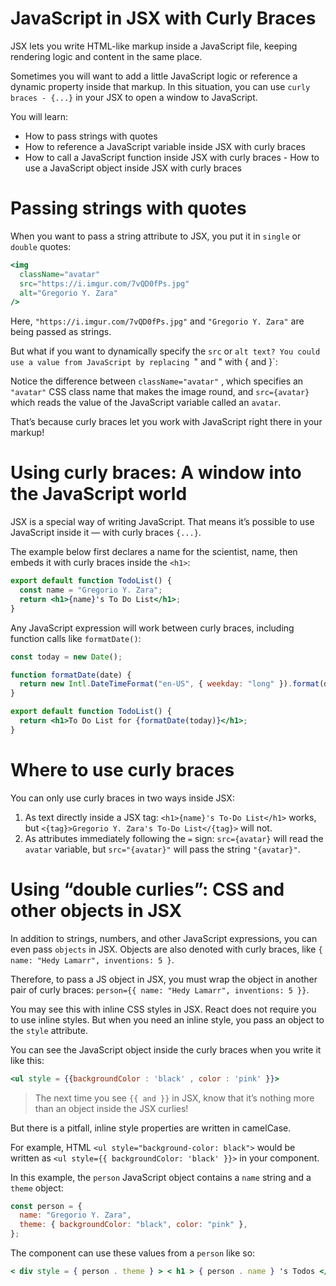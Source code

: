 # JavaScript in JSX with Curly Braces

JSX lets you write HTML-like markup inside a JavaScript file, keeping rendering logic and content in the same place.

Sometimes you will want to add a little JavaScript logic or reference a dynamic property inside that markup. In this situation, you can use `curly braces - {...}` in your JSX to open a window to JavaScript.

You will learn:

- How to pass strings with quotes
- How to reference a JavaScript variable inside JSX with curly braces
- How to call a JavaScript function inside JSX with curly braces - How to use a JavaScript object inside JSX with curly braces

# Passing strings with quotes

When you want to pass a string attribute to JSX, you put it in `single` or `double` quotes:

```jsx
<img
  className="avatar"
  src="https://i.imgur.com/7vQD0fPs.jpg"
  alt="Gregorio Y. Zara"
/>
```

Here, `"https://i.imgur.com/7vQD0fPs.jpg"` and `"Gregorio Y. Zara"` are being passed as strings.

But what if you want to dynamically specify the `src` or `alt text? You could use a value from JavaScript by replacing `" and " with { and }`:

Notice the difference between `className="avatar"` , which specifies an `"avatar"` CSS class name that makes the image round, and `src={avatar}` which reads the value of the JavaScript variable called an `avatar`.

That’s because curly braces let you work with JavaScript right there in your markup!

# Using curly braces: A window into the JavaScript world

JSX is a special way of writing JavaScript. That means it’s possible to use JavaScript inside it — with curly braces `{...}`.

The example below first declares a name for the scientist, name, then embeds it with curly braces inside the `<h1>`:

```jsx
export default function TodoList() {
  const name = "Gregorio Y. Zara";
  return <h1>{name}'s To Do List</h1>;
}
```

Any JavaScript expression will work between curly braces, including function calls like `formatDate()`:

```jsx
const today = new Date();

function formatDate(date) {
  return new Intl.DateTimeFormat("en-US", { weekday: "long" }).format(date);
}

export default function TodoList() {
  return <h1>To Do List for {formatDate(today)}</h1>;
}
```

# Where to use curly braces

You can only use curly braces in two ways inside JSX:

1. As text directly inside a JSX tag: `<h1>{name}'s To-Do List</h1>` works, but `<{tag}>Gregorio Y. Zara's To-Do List</{tag}>` will not.
2. As attributes immediately following the `=` sign: `src={avatar}` will read the `avatar` variable, but `src="{avatar}"` will pass the string `"{avatar}"`.

# Using “double curlies”: CSS and other objects in JSX

In addition to strings, numbers, and other JavaScript expressions, you can even pass `objects` in JSX. Objects are also denoted with curly braces, like `{ name: "Hedy Lamarr", inventions: 5 }`.

Therefore, to pass a JS object in JSX, you must wrap the object in another pair of curly braces: `person={{ name: "Hedy Lamarr", inventions: 5 }}`.

You may see this with inline CSS styles in JSX. React does not require you to use inline styles. But when you need an inline style, you pass an object to the `style` attribute.

You can see the JavaScript object inside the curly braces when you write it like this:

```jsx
<ul style = {{backgroundColor : 'black' , color : 'pink' }}>
```

> The next time you see `{{ and }}` in JSX, know that it’s nothing more than an object inside the JSX curlies!

But there is a pitfall, inline style properties are written in camelCase.

For example, HTML `<ul style="background-color: black">` would be written as `<ul style={{ backgroundColor: 'black' }}>` in your component.

In this example, the `person` JavaScript object contains a `name` string and a `theme` object:

```jsx
const person = {
  name: "Gregorio Y. Zara",
  theme: { backgroundColor: "black", color: "pink" },
};
```

The component can use these values from a `person` like so:

```jsx
< div style = { person . theme } > < h1 > { person . name } 's Todos </ h1 >
```
